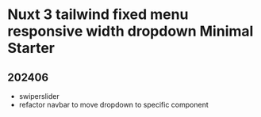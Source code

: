# Nuxt 3 tailwind fixed menu responsive width dropdown Minimal Starter

## 202406

- swiperslider 
- refactor navbar to move dropdown to specific component
